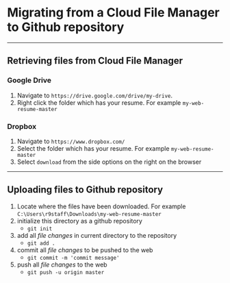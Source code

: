 # Migrating from a Cloud File Manager to Github repository
<hr>

## Retrieving files from Cloud File Manager

### Google Drive
1. Navigate to `https://drive.google.com/drive/my-drive`.
2. Right click the folder which has your resume. For example `my-web-resume-master`


### Dropbox
1. Navigate to `https://www.dropbox.com/`
2. Select the folder which has your resume. For example `my-web-resume-master`
3. Select `download` from the side options on the right on the browser

<hr>

## Uploading files to Github repository
1. Locate where the files have been downloaded. For example `C:\Users\r9staff\Downloads\my-web-resume-master`
2. initialize this directory as a github repository
	* `git init`
3. add all _file changes_ in current directory to the repository
	* `git add .`
4. commit all _file changes_ to be pushed to the web
	* `git commit -m 'commit message'`
5. push all _file changes_ to the web
	* `git push -u origin master`